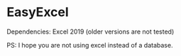 EasyExcel
====



Dependencies:
Excel 2019 (older versions are not tested)

PS: I hope you are not using excel instead of a database.